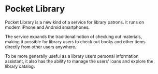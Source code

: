 Pocket Library
==============

Pocket Library is a new kind of a service for library patrons. It runs on
modern iPhone and Android smartphones.

The service expands the traditional notion of checking out materials, making it
possible for library users to check out books and other items directly from other
users anywhere.

To be more generally useful as a library users personal information assistant, it also
has the ability to manage the users' loans and explore the library catalog.
